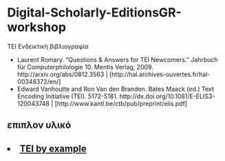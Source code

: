 


<h1>Digital-Scholarly-EditionsGR-workshop</h1>
TEI</lb> 
Ενδεικτική βιβλιογραφία </lb>

<ul>
<li>Laurent Romary. “Questions & Answers for TEI Newcomers.” Jahrbuch für Computerphilologie 10. Mentis Verlag, 2009. http://arxiv.org/abs/0812.3563 | [http://hal.archives-ouvertes.fr/hal-00348372/en/]</li>


<li>Edward Vanhoutte and Ron Van den Branden. Bates Maack (ed.) Text Encoding Initiative (TEI). 5172-5181. http://dx.doi.org/10.1081/E-ELIS3-120043748 | [http://www.kantl.be/ctb/pub/preprint/elis.pdf]</li>
</ul>


<h2>επιπλον υλικό<h2>
<li><a href="http://teibyexample.org">TEI by example </a></li>
